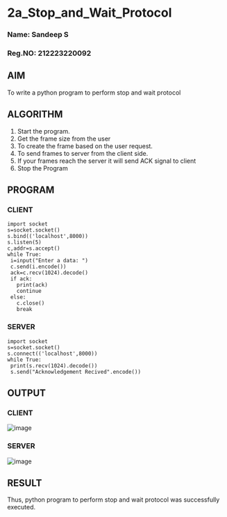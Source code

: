 # 2a_Stop_and_Wait_Protocol

### Name: Sandeep S
### Reg.NO: 212223220092
## AIM 
To write a python program to perform stop and wait protocol
## ALGORITHM
1. Start the program.
2. Get the frame size from the user
3. To create the frame based on the user request.
4. To send frames to server from the client side.
5. If your frames reach the server it will send ACK signal to client
6. Stop the Program
## PROGRAM
### CLIENT
```
import socket
s=socket.socket()
s.bind(('localhost',8000))
s.listen(5)
c,addr=s.accept()
while True:
 i=input("Enter a data: ")
 c.send(i.encode())
 ack=c.recv(1024).decode()
 if ack:
   print(ack)
   continue
 else:
   c.close()
   break
```
### SERVER
```
import socket
s=socket.socket()
s.connect(('localhost',8000))
while True:
 print(s.recv(1024).decode())
 s.send("Acknowledgement Recived".encode())
```
## OUTPUT
### CLIENT
![image](https://github.com/user-attachments/assets/e924fd2e-47f2-41e2-b796-4b9ceee507c6)


### SERVER
![image](https://github.com/user-attachments/assets/844e2f87-825e-4093-9056-60a5f04e2c6e)


## RESULT
Thus, python program to perform stop and wait protocol was successfully executed.

